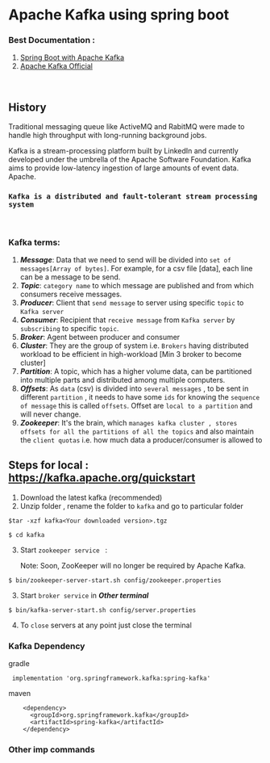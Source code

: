 # Apache Kafka using spring boot

### Best Documentation : 
  
  1. [Spring Boot with Apache Kafka](https://docs.spring.io/spring-kafka/docs/current/reference/html/#preface)
  2. [Apache Kafka Official ](https://kafka.apache.org/documentation/)
   
<br>

## History
Traditional messaging queue like ActiveMQ and RabitMQ were made to handle high throughput with long-running background jobs. 

Kafka is a stream-processing platform built by LinkedIn and currently developed under the umbrella of the Apache Software Foundation. Kafka aims to provide low-latency ingestion of large amounts of event data.
Apache. 

### `Kafka is a distributed and fault-tolerant stream processing system`

<br>

### Kafka terms:

1. ***Message***: Data that we need to send will be divided into `set of messages[Array of bytes]`. For example, for a csv file [data], each line can be a message to be send. 
2. ***Topic***: `category name` to which message are published and from which consumers receive messages. 
3. ***Producer***: Client that `send message` to server using specific `topic` to `Kafka server`
4. ***Consumer***: Recipient that `receive message` from `Kafka server` by `subscribing` to specific `topic`. 
5. ***Broker***: Agent between producer and consumer
6. ***Cluster***: They are the group of system i.e. `Brokers` having distributed workload to be efficient in high-workload [Min 3 broker to become cluster]
7. ***Partition***: A topic, which has a higher volume data, can be partitioned into multiple parts and distributed among multiple computers. 
8. ***Offsets***: As `data` (csv) is divided into `several messages` , to be sent in different `partition` , it needs to have some `ids` for knowing the `sequence of message` this is called `offsets`. Offset are `local to a partition` and will never change. 
9. ***Zookeeper***: It's the brain, which `manages kafka cluster , stores offsets for all the partitions of all the topics` and also maintain the `client quotas` i.e. how much data a producer/consumer is allowed to

## Steps for local : https://kafka.apache.org/quickstart 


1. Download the latest kafka (recommended)
2. Unzip folder , rename the folder to `kafka` and go to particular folder
```
$tar -xzf kafka<Your downloaded version>.tgz

$ cd kafka
```
3. Start `zookeeper service ` : 
   
   Note: Soon, ZooKeeper will no longer be required by Apache Kafka.

```
$ bin/zookeeper-server-start.sh config/zookeeper.properties
```
3. Start `broker service` in ***Other terminal***

```
$ bin/kafka-server-start.sh config/server.properties
```

4. To `close` servers at any point just close the terminal


### Kafka Dependency 

gradle

```
 implementation 'org.springframework.kafka:spring-kafka'
```

maven
```
    <dependency>
      <groupId>org.springframework.kafka</groupId>
      <artifactId>spring-kafka</artifactId>
    </dependency>

```
### Other imp commands
